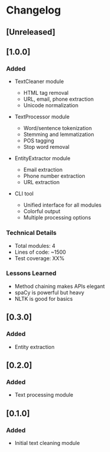 # Changelog


## [Unreleased]

## [1.0.0] 

### Added
- TextCleaner module 
  - HTML tag removal
  - URL, email, phone extraction
  - Unicode normalization
  
- TextProcessor module 
  - Word/sentence tokenization
  - Stemming and lemmatization
  - POS tagging
  - Stop word removal
  
- EntityExtractor module 
  - Email extraction
  - Phone number extraction
  - URL extraction
  
- CLI tool
  - Unified interface for all modules
  - Colorful output
  - Multiple processing options

### Technical Details
- Total modules: 4
- Lines of code: ~1500
- Test coverage: XX%

### Lessons Learned
- Method chaining makes APIs elegant
- spaCy is powerful but heavy
- NLTK is good for basics

## [0.3.0] 
### Added
- Entity extraction

## [0.2.0] 
### Added
- Text processing module

## [0.1.0] 
### Added
- Initial text cleaning module